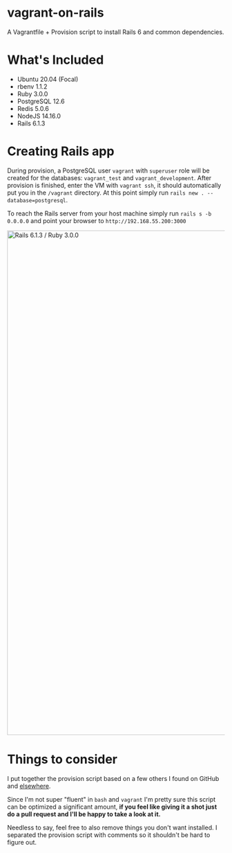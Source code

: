 # vagrant-on-rails
A Vagrantfile + Provision script to install Rails 6 and common dependencies.

# What's Included
- Ubuntu 20.04 (Focal)
- rbenv 1.1.2
- Ruby 3.0.0
- PostgreSQL 12.6
- Redis 5.0.6
- NodeJS 14.16.0
- Rails 6.1.3

# Creating Rails app
During provision, a PostgreSQL user `vagrant` with `superuser` role will be created for the databases: `vagrant_test` and `vagrant_development`.
After provision is finished, enter the VM with `vagrant ssh`, it should automatically put you in the `/vagrant` directory. At this point simply run `rails new . --database=postgresql`.

To reach the Rails server from your host machine simply run `rails s -b 0.0.0.0` and point your browser to `http://192.168.55.200:3000`

<img width="1165" alt="Rails 6.1.3 / Ruby 3.0.0" src="https://user-images.githubusercontent.com/1434675/111034489-e6ec6900-83e3-11eb-93b4-949a2214524f.png">

# Things to consider
I put together the provision script based on a few others I found on GitHub and [elsewhere](https://gorails.com/setup/ubuntu/18.04).

Since I'm not super "fluent" in `bash` and `vagrant` I'm pretty sure this script can be optimized a significant amount, **if you feel like giving it a shot just do a pull request and I'll be happy to take a look at it.**

Needless to say, feel free to also remove things you don't want installed. I separated the provision script with comments so it shouldn't be hard to figure out.
